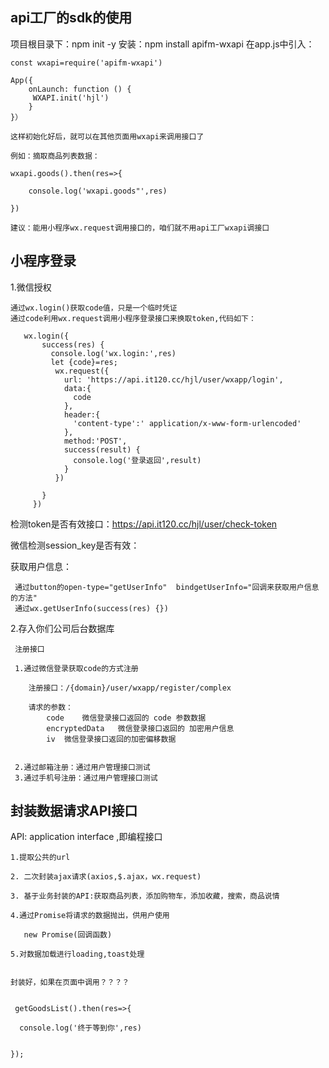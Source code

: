 ## api工厂的sdk的使用

   项目根目录下：npm  init -y
   安装：npm install apifm-wxapi
   在app.js中引入：
    
    const wxapi=require('apifm-wxapi')

    App({
        onLaunch: function () {
         WXAPI.init('hjl') 
        }
    }）

    这样初始化好后，就可以在其他页面用wxapi来调用接口了

    例如：摘取商品列表数据：

    wxapi.goods().then(res=>{

        console.log('wxapi.goods"',res)

    })

    建议：能用小程序wx.request调用接口的，咱们就不用api工厂wxapi调接口



## 小程序登录  

 1.微信授权

    通过wx.login()获取code值，只是一个临时凭证
    通过code利用wx.request调用小程序登录接口来换取token,代码如下：
```
   wx.login({
       success(res) {
         console.log('wx.login:',res)
         let {code}=res;
          wx.request({
            url: 'https://api.it120.cc/hjl/user/wxapp/login',
            data:{
              code
            },
            header:{
              'content-type':' application/x-www-form-urlencoded'
            },
            method:'POST',
            success(result) {
              console.log('登录返回',result)
            }
          })

       }
     })

```


  检测token是否有效接口：https://api.it120.cc/hjl/user/check-token

  微信检测session_key是否有效：

  获取用户信息：
  
     通过button的open-type="getUserInfo"  bindgetUserInfo="回调来获取用户信息的方法"
     通过wx.getUserInfo(success(res) {})


 2.存入你们公司后台数据库

     注册接口

     1.通过微信登录获取code的方式注册
        
        注册接口：/{domain}/user/wxapp/register/complex

        请求的参数：
            code	微信登录接口返回的 code 参数数据
            encryptedData	微信登录接口返回的 加密用户信息
            iv	微信登录接口返回的加密偏移数据	


     2.通过邮箱注册：通过用户管理接口测试
     3.通过手机号注册：通过用户管理接口测试



## 封装数据请求API接口

   API: application interface ,即编程接口
  
    1.提取公共的url

    2. 二次封装ajax请求(axios,$.ajax，wx.request)

    3. 基于业务封装的API:获取商品列表，添加购物车，添加收藏，搜索，商品说情

    4.通过Promise将请求的数据抛出，供用户使用

       new Promise(回调函数)

    5.对数据加载进行loading,toast处理


    封装好，如果在页面中调用？？？？


     getGoodsList().then(res=>{

      console.log('终于等到你',res)


    });

    

        


  